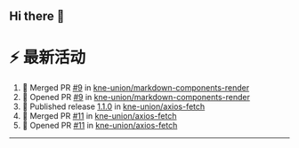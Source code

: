 ## Hi there 👋

<!--

**Here are some ideas to get you started:**

🙋‍♀️ A short introduction - what is your organization all about?
🌈 Contribution guidelines - how can the community get involved?
👩‍💻 Useful resources - where can the community find your docs? Is there anything else the community should know?
🍿 Fun facts - what does your team eat for breakfast?
🧙 Remember, you can do mighty things with the power of [Markdown](https://docs.github.com/github/writing-on-github/getting-started-with-writing-and-formatting-on-github/basic-writing-and-formatting-syntax)
-->


# ⚡ 最新活动

<!--START_SECTION:activity-->
1. 🎉 Merged PR [#9](https://github.com/kne-union/markdown-components-render/pull/9) in [kne-union/markdown-components-render](https://github.com/kne-union/markdown-components-render)
2. 💪 Opened PR [#9](https://github.com/kne-union/markdown-components-render/pull/9) in [kne-union/markdown-components-render](https://github.com/kne-union/markdown-components-render)
3. 🚀 Published release [1.1.0](https://github.com/kne-union/axios-fetch/releases/tag/1.1.0) in [kne-union/axios-fetch](https://github.com/kne-union/axios-fetch)
4. 🎉 Merged PR [#11](https://github.com/kne-union/axios-fetch/pull/11) in [kne-union/axios-fetch](https://github.com/kne-union/axios-fetch)
5. 💪 Opened PR [#11](https://github.com/kne-union/axios-fetch/pull/11) in [kne-union/axios-fetch](https://github.com/kne-union/axios-fetch)
<!--END_SECTION:activity-->

---
